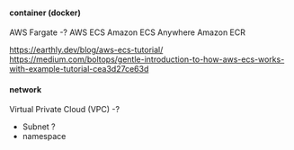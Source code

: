 
#### container (docker)

AWS Fargate -? 
AWS ECS
Amazon ECS Anywhere
Amazon ECR

https://earthly.dev/blog/aws-ecs-tutorial/
https://medium.com/boltops/gentle-introduction-to-how-aws-ecs-works-with-example-tutorial-cea3d27ce63d

#### network 

Virtual Private Cloud (VPC) -? 
* Subnet ?
* namespace 